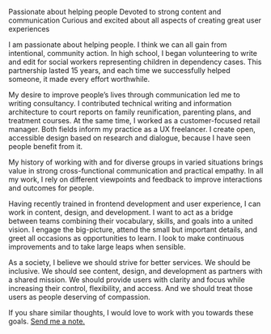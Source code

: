 Passionate about helping people
Devoted to strong content and communication
Curious and excited about all aspects of creating great user experiences

I am passionate about helping people. I think we can all gain from intentional, community action. In high school, I began volunteering to write and edit for social workers representing children in dependency cases. This partnership lasted 15 years, and each time we successfully helped someone, it made every effort worthwhile.  

My desire to improve people’s lives through communication led me to writing consultancy. I contributed technical writing and information architecture to court reports on family reunification, parenting plans, and treatment courses. At the same time, I worked as a customer-focused retail manager. Both fields inform my practice as a UX freelancer. I create open, accessible design based on research and dialogue, because I have seen people benefit from it.  

My history of working with and for diverse groups in varied situations brings value in strong cross-functional communication and practical empathy. In all my work, I rely on different viewpoints and feedback to improve interactions and outcomes for people.  

Having recently trained in frontend development and user experience, I can work in content, design, and development. I want to act as a bridge between teams combining their vocabulary, skills, and goals into a united vision. I engage the big-picture, attend the small but important details, and greet all occasions as opportunities to learn. I look to make continuous improvements and to take large leaps when sensible.  

As a society, I believe we should strive for better services. We should be inclusive. We should see content, design, and development as partners with a shared mission. We should provide users with clarity and focus while increasing their control, flexibility, and access. And we should treat those users as people deserving of compassion.  

If you share similar thoughts, I would love to work with you towards these goals. <a href="mailto:ctavispost@gmail.com">Send me a note.</a>
